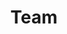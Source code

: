 ---
title: "Team"
description: "Meet the team"
bg_image: "images/fieldog2.jpg"
layout: "team"
draft: false
---